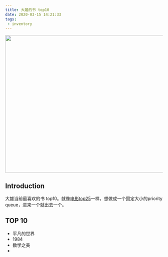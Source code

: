 ```yaml
---
title: 大雄的书 top10
date: 2020-03-15 14:21:33
tags: 
 - inventory
---
```


<img src="https://personal-bucket-prod.s3-us-west-2.amazonaws.com/others/top10.jpeg" width = "1013" height = "440"/>

<!-- more -->
## Introduction
大雄当前最喜欢的书 top10。就像[电影top25](/2019/11/11/movie-top25-list/)一样，想做成一个固定大小的priority queue，进来一个就出去一个。

## TOP 10
* 平凡的世界
* 1984
* 数学之美
* 